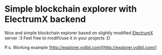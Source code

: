 # Simple blockchain explorer with ElectrumX backend
Nice and simple blockchain explorer based on slightly modified [ElectrumX](https://github.com/MicroBitcoinOrg/ElectrumX/) server :3
Feel free to modifi/use it in your projects :D

P.s. Working example [http://explorer.volbil.com](http://explorer.volbil.com/)
